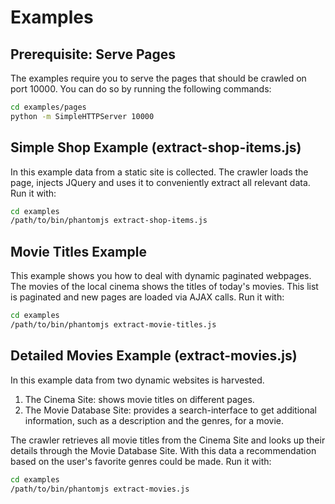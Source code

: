 # Examples

## Prerequisite: Serve Pages

The examples require you to serve the pages that should be crawled on port 10000. You can do so by running the following commands:

```bash
cd examples/pages
python -m SimpleHTTPServer 10000
```

## Simple Shop Example (extract-shop-items.js)

In this example data from a static site is collected.
The crawler loads the page, injects JQuery and uses it to conveniently extract all relevant data. Run it with:

```bash
cd examples
/path/to/bin/phantomjs extract-shop-items.js
```

## Movie Titles Example 

This example shows you how to deal with dynamic paginated webpages. The movies of the local cinema shows the titles of today's movies. This list is paginated and new pages are loaded via AJAX calls. Run it with:

```bash
cd examples
/path/to/bin/phantomjs extract-movie-titles.js
```

## Detailed Movies Example (extract-movies.js)

In this example data from two dynamic websites is harvested.

1. The Cinema Site: shows movie titles on different pages.
2. The Movie Database Site: provides a search-interface to get additional information, such as a description and the genres, for a movie.

The crawler retrieves all movie titles from the Cinema Site and looks up their details through the Movie Database Site. With this data a recommendation based on the user's favorite genres could be made. Run it with:

```bash
cd examples
/path/to/bin/phantomjs extract-movies.js
```